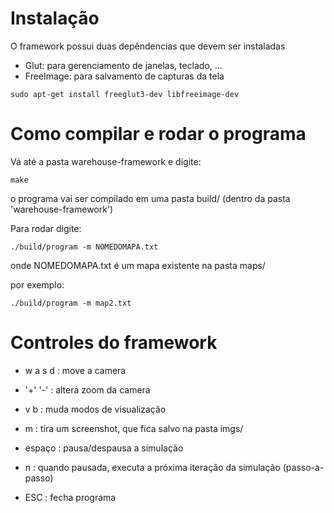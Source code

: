 
# Instalação 

O framework possui duas depêndencias que devem ser instaladas
 - Glut:      para gerenciamento de janelas, teclado, ...
 - FreeImage: para salvamento de capturas da tela
```console
sudo apt-get install freeglut3-dev libfreeimage-dev
``` 

#    Como compilar e rodar o programa

Vá até a pasta warehouse-framework e digite:
```console
make
```
o programa vai ser compilado em uma pasta build/ (dentro da pasta 'warehouse-framework')

Para rodar digite:
```console
./build/program -m NOMEDOMAPA.txt 
```
onde NOMEDOMAPA.txt é um mapa existente na pasta maps/ 

por exemplo:  
```console
./build/program -m map2.txt
```

# Controles do framework

- w a s d : move a camera

- '+' '-'     : altera zoom da camera

- v b     : muda modos de visualização

- m       : tira um screenshot, que fica salvo na pasta imgs/

- espaço  : pausa/despausa a simulação

- n       : quando pausada, executa a próxima iteração da simulação (passo-a-passo)

- ESC     : fecha programa

